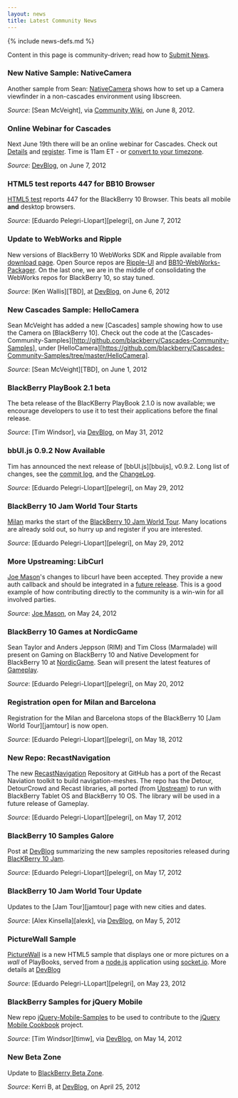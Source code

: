 ```yaml
---
layout: news
title: Latest Community News
---
```

{% include news-defs.md %}

Content in this page is community-driven; read how to [Submit News](Submit_News.html).

### New Native Sample: NativeCamera
Another sample from Sean: [NativeCamera](https://github.com/blackberry/Cascades-Community-Samples/tree/master/NativeCamera)
shows how to set up a Camera viewfinder in a non-cascades environment using libscreen.

_Source_: [Sean McVeight], via [Community Wiki](http://blackberry.github.com/Community/Camera.html), on June 8, 2012.

### Online Webinar for Cascades
Next June 19th there will be an online webinar for Cascades.  Check out [Details](http://devblog.blackberry.com/2012/06/your-second-chance-at-getting-started-with-cascades/)
and [register](http://developer.blackberry.com/cascades/webcasts).
Time is 11am ET - or [convert to your timezone](http://www.timeanddate.com/worldclock/fixedtime.html?iso=20120620T0300).

_Source_: [DevBlog](http://devblog.blackberry.com/2012/06/your-second-chance-at-getting-started-with-cascades/), on June 7, 2012

### HTML5 test reports 447 for BB10 Browser
[HTML5 test](http://html5test.com/results/mobile.html) reports 447 for the BlackBerry 10 Browser.
This beats all mobile **and** desktop browsers.

_Source_: [Eduardo Pelegri-Llopart][pelegri], on June 7, 2012

### Update to WebWorks and Ripple
New versions of BlackBerry 10 WebWorks SDK and Ripple available from [download page](http://devblog.blackberry.com/2012/06/blackberry-10-webworks-sdk-ripple-update/).
Open Source repos are [Ripple-UI](https://github.com/blackberry/Ripple-UI) and
[BB10-WebWorks-Packager](https://github.com/blackberry/BB10-Webworks-Packager).
On the last one, we are in the middle of consolidating the WebWorks repos for BlackBerry 10, so stay tuned.

_Source_: [Ken Wallis][TBD], at [DevBlog](), on June 6, 2012

### New Cascades Sample: HelloCamera
Sean McVeight has added a new [Cascades] sample showing how to use the Camera on [BlackBerry 10].
Check out the code at the [Cascades-Community-Samples][http://github.com/blackberry/Cascades-Community-Samples],
under [HelloCamera][https://github.com/blackberry/Cascades-Community-Samples/tree/master/HelloCamera].

_Source_: [Sean McVeight][TBD], on June 1, 2012

### BlackBerry PlayBook 2.1 beta
The beta release of the BlacKBerry PlayBook 2.1.0 is now available; we encourage developers to use it to test
their applications before the final release.

_Source_: [Tim Windsor], via [DevBlog](http://devblog.blackberry.com/2012/05/blackberry-playbook-2-1-0-beta/), on May 31, 2012

### bbUI.js 0.9.2 Now Available
Tim has announced the next release of [bbUI.js][bbuijs], v0.9.2. Long list of changes, see the [commit log](https://github.com/blackberry/bbUI.js/commit/5aa6175b88189f1f78341786619561fce1c5f1f4),
and the [ChangeLog](https://github.com/blackberry/bbUI.js/blob/master/CHANGELOG.md#version-092).

_Source_: [Eduardo Pelegri-Llopart][pelegri], on May 29, 2012 

### BlackBerry 10 Jam World Tour Starts
[Milan](http://www.blackberryjamworldtour.com/milan) marks the start of the
[BlackBerry 10 Jam World Tour](http://www.blackberryjamworldtour.com).  Many locations are already sold out,
so hurry up and register if you are interested.

_Source_: [Eduardo Pelegri-Llopart][pelegri], on May 29, 2012 

### More Upstreaming: LibCurl
[Joe Mason](http://twitter.com/joenotcharles)'s changes to libcurl have been accepted.  They provide a new auth callback
and should be integrated in a [future release](http://curl.haxx.se/mail/lib-2012-05/0138.html).  This is a good example
of how contributing directly to the community is a win-win for all involved parties.

_Source_: [Joe Mason](http://twitter.com/joenotcharles), on May 24, 2012

### BlackBerry 10 Games at NordicGame
Sean Taylor and Anders Jeppson (RIM) and Tim Closs (Marmalade) will present on Gaming on BlackBerry 10
and Native Development for BlackBerry 10 at [NordicGame](http://nordicgame.com/).
Sean will present the latest features of [Gameplay](http://github.com/blackberry/gameplay "Gameplay at our GitHub").  

_Source_: [Eduardo Pelegri-Llopart][pelegri], on May 20, 2012 

### Registration open for Milan and Barcelona
Registration for the Milan and Barcelona stops of the BlackBerry 10 [Jam World Tour][jamtour] is now open.  

_Source_: [Eduardo Pelegri-Llopart][pelegri], on May 18, 2012  

### New Repo: RecastNavigation
The new [RecastNavigation](https://github.com/blackberry/recastnavigation) Repository at GitHub
has a port of the Recast Naviation toolkit to build navigation-meshes.  The repo has the Detour, DetourCrowd
and Recast libraries, all ported (from [Upstream](http://code.google.com/p/recastnavigation/ "RecastNavigation Upstream")) to run with BlackBerry Tablet OS and BlackBerry 10 OS.
The library will be used in a future release of Gameplay.  

_Source_: [Eduardo Pelegri-Llopart][pelegri], on May 17, 2012


### BlackBerry 10 Samples Galore
Post at [DevBlog](http://devblog.blackberry.com/2012/05/blackberry-10-samples/ "BlackBerry 10 Samples Galore") summarizing the new samples repositories released during [BlacKBerry 10 Jam](http://www.blackberryjamconference.com/).  

_Source_: [Eduardo Pelegri-Llopart][pelegri], on May 17, 2012  


### BlackBerry 10 Jam World Tour Update
Updates to the [Jam Tour][jamtour] page with new cities and dates.  

_Source_: [Alex Kinsella][alexk], via [DevBlog](http://devblog.blackberry.com/2012/05/blackberry_10_jam_world_tour_update_2/ "BlackBerry 10 Jam World Tour Update"), on May 5, 2012   

### PictureWall Sample
[PictureWall](http://github.com/blackberry/picturewall) is a new HTML5 sample that displays one or more pictures
on a _wall_ of PlayBooks, served from a [node.js](http://nodejs.org/) application
using [socket.io](http://socket.io/).
More details at [DevBlog](http://devblog.blackberry.com/2012/05/picturewall-html5-sample/)

_Source_: [Eduardo Pelegri-LLopart][pelegri], on May 23, 2012

### BlackBerry Samples for jQuery Mobile
New repo [jQuery-Mobile-Samples](http://github.com/blackberry/jquery-mobile-samples) to be used
to contribute to the [jQuery Mobile Cookbook](http://jquerymobilecookbook.com/) project.  

_Source_: [Tim Windsor][timw], via [DevBlog](http://devblog.blackberry.com/2012/05/jquery-mobile-blackberry-samples/ "BlackBerry Samples for jQuery Mobile"), on May 14, 2012   


### New Beta Zone
Update to [BlackBerry Beta Zone](http://blackberry.com/beta).  

_Source_: Kerri B, at [DevBlog](http://blogs.blackberry.com/2012/04/new-blackberry-beta-zone/ "Experience a New BlackBerry Beta Zone"), on April 25, 2012  


